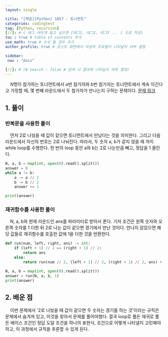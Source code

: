 ```yaml
---
layout: single

title: "[백준][Python] 1057 - 토너먼트"
categories: codingtest
tag: [Python, recursion]
[//]: # ( 태그 여러개 달고 싶으면 [태그1, 태그2, 태그3 ... ] 으로 작성)
toc : true # table of contents 추가
use_math: true # 수식 쓸 경우 추가
author_profile: true # 포스트 화면에서 작성자 프로필이 나타날지 여부 결정

sidebar:
 nav : "docs"

[//]: # (# search : false # 검색 시 결과에 나타날지 여부 결정)
---
```


&nbsp; &nbsp; $N$명이 참가하는 토너먼트에서 $a$번 참가자와 $b$번 참가자는 토너먼트에서 계속 이긴다고 가정할 때, 몇 번째 라운드에서 두 참가자가 만나는지 구하는 문제이다. [문제 링크](https://www.acmicpc.net/problem/1057)

## 1. 풀이

### 반복문을 사용한 풀이
&nbsp; &nbsp; 먼저 2로 나눴을 때 값이 같으면 토너먼트에서 만났다는 것을 의미한다. 그리고 다음 라운드에서 자신의 번호는 2로 나눠진다. 따라서, 두 숫자 a, b가 같지 않을 때 까지 while loop를 수행한다. 한 번의 loop 동안 a와 b는 2로 나눈만큼 빼고, 정답을 1 올린다. 

```python
N, a, b = map(int, open(0).read().split())
answer = 0
while a != b:
    a -= a // 2
    b -= b // 2
    answer += 1

print(answer)
```

### 재귀함수를 사용한 풀이
&nbsp; &nbsp; N, a, b와 현재 라운드인 ans를 파라미터로 받아서 푼다. 기저 조건은 왼쪽 숫자와 오른쪽 숫자를 1 더한 뒤 2로 나눈 값이 같으면 경기에서 만난 것이다. 만나지 않았으면 해당 값들로 재귀함수를 호출한 값에 1을 더한 것을 반환한다.

```python
def run(num, left, right, ans) -> int:
    if (left + 1) // 2 == (right + 1) // 2:
        return ans
    else:
        return run(num // 2, (left + 1) // 2, (right + 1) // 2, ans) + 1

N, a, b = map(int, open(0).read().split())
answer = run(N, a, b, 1)
print(answer)
```

## 2. 배운 점

&nbsp; &nbsp; 이번 문제에서 '2로 나눴을 때 값이 같으면 두 숫자는 경기를 하는 것'이라는 규칙은 문제에서 숨겨져 있고, 이것을 찾아서 문제를 풀어야했다. 결국 loop로 풀든 재귀로 풀든 베이스 조건인 정답 도달 조건을 하나의 표현식, 조건으로 어떻게 나타낼지 고민해야 하고, 이 과정에서 규칙을 추론할 수 있게 된다.
